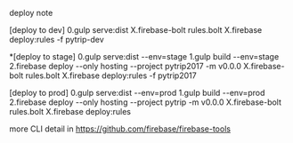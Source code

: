deploy note

[deploy to dev]
0.gulp serve:dist
X.firebase-bolt rules.bolt
X.firebase deploy:rules -f pytrip-dev

*[deploy to stage]
0.gulp serve:dist --env=stage
1.gulp build --env=stage
2.firebase deploy --only hosting --project pytrip2017 -m v0.0.0
X.firebase-bolt rules.bolt
X.firebase deploy:rules -f pytrip2017

[deploy to prod]
0.gulp serve:dist --env=prod
1.gulp build --env=prod
2.firebase deploy --only hosting --project pytrip -m v0.0.0
X.firebase-bolt rules.bolt
X.firebase deploy:rules

more CLI detail in https://github.com/firebase/firebase-tools

